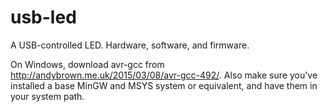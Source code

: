 # usb-led
A USB-controlled LED. Hardware, software, and firmware.

On Windows, download avr-gcc from http://andybrown.me.uk/2015/03/08/avr-gcc-492/. Also make sure you've installed a base MinGW and MSYS system or equivalent, and have them in your system path.